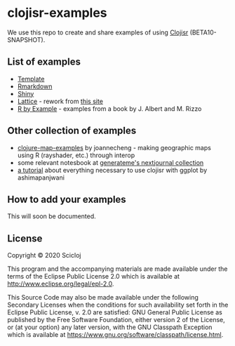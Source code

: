 # clojisr-examples

We use this repo to create and share examples of using [Clojisr](https://github.com/scicloj/clojisr) (BETA10-SNAPSHOT).

## List of examples

* [Template](https://scicloj.github.io/clojisr-examples/doc/clojisr-examples/template/index.html)
* [Rmarkdown](https://scicloj.github.io/clojisr-examples/doc/clojisr-examples/rmarkdown/index.html)
* [Shiny](./src/clojisr_examples/shiny.clj)
* [Lattice](https://scicloj.github.io/clojisr-examples/doc/clojisr-examples/lattice/index.html) - rework from [this site](http://lmdvr.r-forge.r-project.org/figures/figures.html)
* [R by Example](https://scicloj.github.io/clojisr-examples/doc/clojisr-examples/r-by-example/index.html) - examples from a book by J. Albert and M. Rizzo

## Other collection of examples

* [clojure-map-examples](https://github.com/joannecheng/clojure-map-examples) by joannecheng - making geographic maps using R (rayshader, etc.) through interop
* some relevant notesbook at [generateme's nextjournal collection](https://nextjournal.com/generateme/)
* [a tutorial](https://gist.github.com/ashimapanjwani/c174da75150c74e558359a087938b9ce) about everything necessary to use clojisr with ggplot by ashimapanjwani

## How to add your examples
This will soon be documented.

## License

Copyright © 2020 Scicloj

This program and the accompanying materials are made available under the
terms of the Eclipse Public License 2.0 which is available at
http://www.eclipse.org/legal/epl-2.0.

This Source Code may also be made available under the following Secondary
Licenses when the conditions for such availability set forth in the Eclipse
Public License, v. 2.0 are satisfied: GNU General Public License as published by
the Free Software Foundation, either version 2 of the License, or (at your
option) any later version, with the GNU Classpath Exception which is available
at https://www.gnu.org/software/classpath/license.html.
